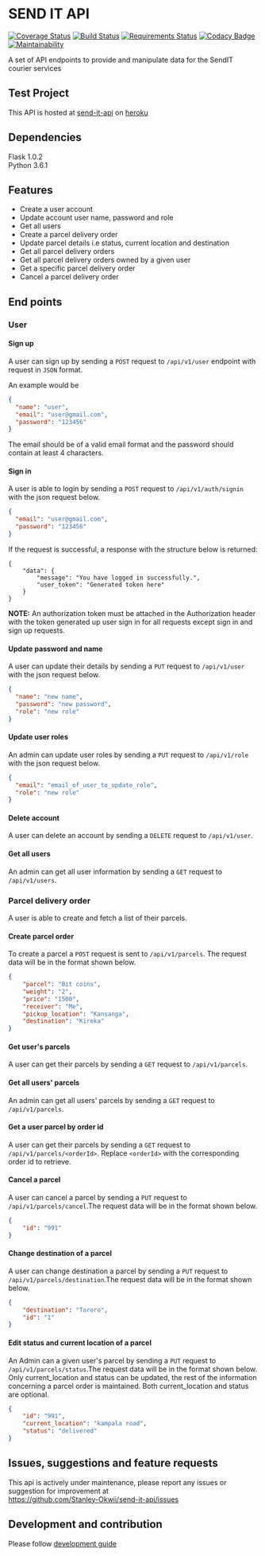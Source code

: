 # SEND IT API
[![Coverage Status](https://coveralls.io/repos/github/Stanley-Okwii/send-it-api/badge.svg?branch=persistent-data)](https://coveralls.io/github/Stanley-Okwii/send-it-api?branch=development)
[![Build Status](https://travis-ci.org/Stanley-Okwii/send-it-api.svg?branch=persistent-data)](https://travis-ci.org/Stanley-Okwii/send-it-api/)
[![Requirements Status](https://requires.io/github/Stanley-Okwii/send-it-api/requirements.svg?branch=persistent-data)](https://requires.io/github/Stanley-Okwii/send-it-api/requirements/?branch=persistent-data)
[![Codacy Badge](https://api.codacy.com/project/badge/Grade/e1b69a7d2b1a4e15a7ad9db7a7de6a64)](https://www.codacy.com/app/Stanley-Okwii/send-it-api?utm_source=github.com&amp;utm_medium=referral&amp;utm_content=Stanley-Okwii/send-it-api&amp;utm_campaign=Badge_Grade)
[![Maintainability](https://api.codeclimate.com/v1/badges/deffc4af002cf7975420/maintainability)](https://codeclimate.com/github/Stanley-Okwii/send-it-api/maintainability)

A set of API endpoints to provide and manipulate data for the SendIT courier services

## Test Project 
This API is hosted at [send-it-api](https://sender-app.herokuapp.com) on [heroku](heroku.com)

## Dependencies
Flask 1.0.2  
Python 3.6.1

## Features
 - Create a user account
 - Update account user name, password and role
 - Get all users
 - Create a parcel delivery order
 - Update parcel details i.e status, current location and destination
 - Get all parcel delivery orders
 - Get all parcel delivery orders owned by a given user
 - Get a specific parcel delivery order
 - Cancel a parcel delivery order

## End points
### User
#### Sign up
A user can sign up by sending a `POST` request to `/api/v1/user` endpoint with request in `JSON` format.

An example would be
```json
{
  "name": "user",
  "email": "user@gmail.com",
  "password": "123456"
}
```
The email should be of a valid email format and the password should contain at least 4 characters.

#### Sign in
A user is able to login by sending a `POST` request to `/api/v1/auth/signin` with the json request below.
```json
{
  "email": "user@gmail.com",
  "password": "123456"
}
```

If the request is successful, a response with the structure below is returned:
```
{
    "data": {
        "message": "You have logged in successfully.",
        "user_token": "Generated token here"
    }
}
```
 **NOTE:** An authorization token must be attached in the Authorization header with the token generated up user sign in for all requests except sign in and sign up requests.

#### Update password and name
A user can update their details by sending a `PUT` request to `/api/v1/user` with the json request below. 
```json
{
  "name": "new name",
  "password": "new password",
  "role": "new role"
}
```
#### Update user roles
An admin can update user roles by sending a `PUT` request to `/api/v1/role` with the json request below.  
```json
{
  "email": "email_of_user_to_update_role",
  "role": "new role"
}
```

#### Delete account
A user can delete an account by sending a `DELETE` request to `/api/v1/user`.

#### Get all users
An admin can get all user information by sending a `GET` request to `/api/v1/users`. 

### Parcel delivery order
A user is able to create and fetch a list of their parcels.

#### Create parcel order
To create a parcel a `POST` request is sent to `/api/v1/parcels`. The request data will be in the format shown below.

```json
{
    "parcel": "Bit coins",
    "weight": "2",
    "price": "1500",
    "receiver": "Me",
    "pickup_location": "Kansanga",
    "destination": "Kireka"
}
```

#### Get user's parcels
A user can get their parcels by sending a `GET` request to `/api/v1/parcels`.

#### Get all users' parcels
An admin can get all users' parcels by sending a `GET` request to `/api/v1/parcels`. 

#### Get a user parcel by order id
A user can get their parcels by sending a `GET` request to `/api/v1/parcels/<orderId>`. Replace `<orderId>` with the corresponding order id to retrieve.

#### Cancel a parcel
A user can cancel a parcel by sending a `PUT` request to `/api/v1/parcels/cancel`.The request data will be in the format shown below. 
```json
{
    "id": "991"
}
```

#### Change destination of a parcel
A user can change destination a parcel by sending a `PUT` request to `/api/v1/parcels/destination`.The request data will be in the format shown below. 
```json
{
    "destination": "Tororo",
    "id": "1"
}
```

#### Edit status and current location of a parcel
An Admin can a given user's parcel by sending a `PUT` request to `/api/v1/parcels/status`.The request data will be in the format shown below. Only current_location and status can be updated, the rest of the information concerning a parcel order is maintained. Both current_location and status are optional.  
```json
{
    "id": "991",
    "current_location": "kampala road",
    "status": "delivered"
}
```

## Issues, suggestions and feature requests
This api is actively under maintenance, please report any issues or suggestion for improvement at  
https://github.com/Stanley-Okwii/send-it-api/issues

## Development and contribution
Please follow [development guide](/development.md)
